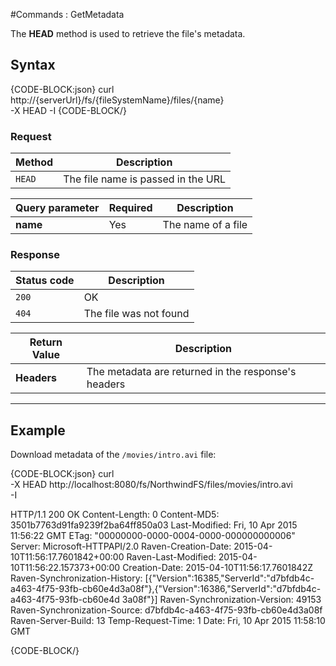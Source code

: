 ﻿#Commands : GetMetadata

The **HEAD** method is used to retrieve the file's metadata.

## Syntax

{CODE-BLOCK:json}
curl \
	http://{serverUrl}/fs/{fileSystemName}/files/{name}  \
	-X HEAD 
    -I
{CODE-BLOCK/}

### Request

| Method | Description |
| -------| - |
| `HEAD` | The file name is passed in the URL |

| Query parameter | Required | Description |
| ------------- | -- | ---- |
| **name** | Yes | The name of a file|


### Response

| Status code | Description |
| ----------- | - |
| `200` | OK |
| `404` | The file was not found |

| Return Value | Description |
| ------------- | ------------- |
| **Headers** | The metadata are returned in the response's headers |

<hr />

## Example

Download metadata of the `/movies/intro.avi` file:

{CODE-BLOCK:json}
curl \
	-X HEAD http://localhost:8080/fs/NorthwindFS/files/movies/intro.avi  \
	-I

HTTP/1.1 200 OK
Content-Length: 0
Content-MD5: 3501b7763d91fa9239f2ba64ff850a03
Last-Modified: Fri, 10 Apr 2015 11:56:22 GMT
ETag: "00000000-0000-0004-0000-000000000006"
Server: Microsoft-HTTPAPI/2.0
Raven-Creation-Date: 2015-04-10T11:56:17.7601842+00:00
Raven-Last-Modified: 2015-04-10T11:56:22.157373+00:00
Creation-Date: 2015-04-10T11:56:17.7601842Z
Raven-Synchronization-History: [{"Version":16385,"ServerId":"d7bfdb4c-a463-4f75-93fb-cb60e4d3a08f"},{"Version":16386,"ServerId":"d7bfdb4c-a463-4f75-93fb-cb60e4d
3a08f"}]
Raven-Synchronization-Version: 49153
Raven-Synchronization-Source: d7bfdb4c-a463-4f75-93fb-cb60e4d3a08f
Raven-Server-Build: 13
Temp-Request-Time: 1
Date: Fri, 10 Apr 2015 11:58:10 GMT

{CODE-BLOCK/}
